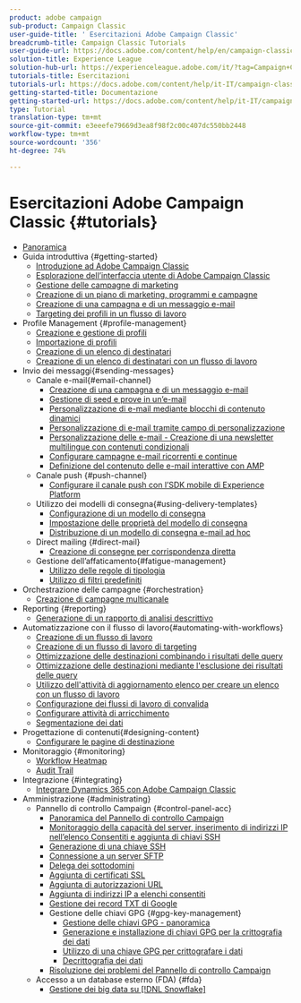 ```yaml
---
product: adobe campaign
sub-product: Campaign Classic
user-guide-title: ' Esercitazioni Adobe Campaign Classic'
breadcrumb-title: Campaign Classic Tutorials
user-guide-url: https://docs.adobe.com/content/help/en/campaign-classic-learn/tutorials/overview.html
solution-title: Experience League
solution-hub-url: https://experienceleague.adobe.com/it/?tag=Campaign+Classic#recommended/solutions/campaign
tutorials-title: Esercitazioni
tutorials-url: https://docs.adobe.com/content/help/it-IT/campaign-classic-learn/tutorials/overview.html
getting-started-title: Documentazione
getting-started-url: https://docs.adobe.com/content/help/it-IT/campaign-classic/using/getting-started/starting-with-adobe-campaign/about-adobe-campaign-classic.html
type: Tutorial
translation-type: tm+mt
source-git-commit: e3eeefe79669d3ea8f98f2c00c407dc550bb2448
workflow-type: tm+mt
source-wordcount: '356'
ht-degree: 74%

---
```



#  Esercitazioni Adobe Campaign Classic {#tutorials}

+ [Panoramica](/help/acc/overview.md)
+ Guida introduttiva {#getting-started}
   + [Introduzione ad Adobe Campaign Classic](/help/acc/getting-started/introduction-to-adobe-campaign-classic.md)
   + [Esplorazione dell’interfaccia utente di Adobe Campaign Classic](/help/acc/getting-started/exploring-the-adobe-campaign-classic-user-interface.md)
   + [Gestione delle campagne di marketing](/help/acc/getting-started/managing-marketing-campaigns.md)
   + [Creazione di un piano di marketing, programmi e campagne](/help/acc/getting-started/creating-a-marketing-plan-programs-and-campaigns.md)
   + [Creazione di una campagna e di un messaggio e-mail](https://docs.adobe.com/content/help/en/campaign-classic-learn/tutorials/getting-started/creating-a-campaign-and-an-email.html)
   + [Targeting dei profili in un flusso di lavoro](/help/acc/getting-started/targeting-profiles-in-a-workflow.md)
+ Profile Management {#profile-management}
   + [Creazione e gestione di profili](/help/acc/profile-management/create-and-manage-profiles.md)
   + [Importazione di profili](/help/acc/data-management/importing-profiles.md)
   + [Creazione di un elenco di destinatari](/help/acc/profile-management/creating-a-list-of-recipients.md)
   + [Creazione di un elenco di destinatari con un flusso di lavoro](/help/acc/profile-management/creating-a-list-of-recipients-with-a-workflow.md)
+ Invio dei messaggi{#sending-messages}
   + Canale e-mail{#email-channel}
      + [Creazione di una campagna e di un messaggio e-mail](/help/acc/getting-started/creating-a-campaign-and-an-email.md)
      + [Gestione di seed e prove in un’e-mail](/help/acc/sending-messages/managing-seed-and-proofs.md)
      + [Personalizzazione di e-mail mediante blocchi di contenuto dinamici](/help/acc/sending-messages/email-channel/personalization-with-dynamic-content-blocks.md)
      + [Personalizzazione di e-mail tramite campo di personalizzazione](/help/acc/sending-messages/email-channel/personalizing-emails-using-personalization-fields.md)
      + [Personalizzazione delle e-mail - Creazione di una newsletter multilingue con contenuti condizionali](/help/acc/sending-messages/email-channel/personalizing-emails-create-a-multi-lingual-newsletter-using-conditional-content.md)
      + [Configurare campagne e-mail ricorrenti e continue](/help/acc/sending-messages/recurring-deliveries.md)
      + [Definizione del contenuto delle e-mail interattive con AMP](/help/acc/sending-messages/email-channel/defining-interactive-email-content-with-amp.md)
   + Canale push {#push-channel}
      + [Configurare il canale push con l’SDK mobile di Experience Platform](/help/acc/sending-messages/mobile-channel/configure-push-using-aep-mobile-sdk.md)
   + Utilizzo dei modelli di consegna{#using-delivery-templates}
      + [Configurazione di un modello di consegna](/help/acc/sending-messages/using-delivery-templates/configuring-a-delivery-template.md)
      + [Impostazione delle proprietà del modello di consegna](/help/acc/sending-messages/using-delivery-templates/setting-delivery-template-properties.md)
      + [Distribuzione di un modello di consegna e-mail ad hoc](/help/acc/sending-messages/using-delivery-templates/deploying-ad-hoc-email-delivery-template.md)
   + Direct mailing {#direct-mail}
      + [Creazione di consegne per corrispondenza diretta](/help/acc/sending-messages/direct-mail/creating-direct-mail-deliveries.md)
   + Gestione dell’affaticamento{#fatigue-management}
      + [Utilizzo delle regole di tipologia](/help/acc/sending-messages/fatigue-management/typology-rules-for-fatigue-management.md)
      + [Utilizzo di filtri predefiniti](/help/acc/sending-messages/fatigue-management/fatigue-management-using-filters.md)
+ Orchestrazione delle campagne {#orchestration}
   + [Creazione di campagne multicanale](/help/acc/orchestrating-campaigns/multi-channel-campaigns.md)
+ Reporting {#reporting}
   + [Generazione di un rapporto di analisi descrittivo](/help/acc/reporting/generating-a-descriptive-analysis-report.md)
+ Automatizzazione con il flusso di lavoro{#automating-with-workflows}
   + [Creazione di un flusso di lavoro](/help/acc/automating-with-workflows/creating-a-workflow.md)
   + [Creazione di un flusso di lavoro di targeting](/help/acc/automating-with-workflows/creating-a-targeting-workflow.md)
   + [Ottimizzazione delle destinazioni combinando i risultati delle query](/help/acc/automating-with-workflows/refining-targets-by-combining-query-results.md)
   + [Ottimizzazione delle destinazioni mediante l&#39;esclusione dei risultati delle query](/help/acc/automating-with-workflows/refining-targets-by-excluding-query-results.md)
   + [Utilizzo dell&#39;attività di aggiornamento elenco per creare un elenco con un flusso di lavoro](/help/acc/automating-with-workflows/using-the-update-list-activity.md)
   + [Configurazione dei flussi di lavoro di convalida](/help/acc/automating-with-workflows/validation-flow-configuration.md)
   + [Configurare attività di arricchimento](/help/acc/automating-with-workflows/enrichment-activity.md)
   + [Segmentazione dei dati](/help/acc/data-management/data-segmentation.md)
+ Progettazione di contenuti{#designing-content}
   + [Configurare le pagine di destinazione](/help/acc/designing-content/configure-landingpages.md)
+ Monitoraggio {#monitoring}
   + [Workflow Heatmap](/help/acc/monitoring-campaign-classic/workflow-heatmap.md)
   + [Audit Trail](/help/acc/monitoring-campaign-classic/audit-trail.md)
+ Integrazione {#integrating}
   + [Integrare Dynamics 365 con Adobe Campaign Classic](/help/acc/integrations/dynamics365-integration.md)
+ Amministrazione {#administrating}
   + Pannello di controllo Campaign {#control-panel-acc}
      + [Panoramica del Pannello di controllo Campaign](/help/acc/monitoring-campaign-classic/control-panel/control-panel-overview.md)
      + [Monitoraggio della capacità del server, inserimento di indirizzi IP nell’elenco Consentiti e aggiunta di chiavi SSH](/help/acc/monitoring-campaign-classic/control-panel/monitoring-server-capacity-allow-listing-adding-ssh-key.md)
      + [Generazione di una chiave SSH](/help/acc/monitoring-campaign-classic/control-panel/generate-ssh-key.md)
      + [Connessione a un server SFTP](/help/acc/monitoring-campaign-classic/control-panel/connect-to-sftp-server.md)
      + [Delega dei sottodomini](/help/acc/monitoring-campaign-classic/control-panel/subdomain-delegation.md)
      + [Aggiunta di certificati SSL](/help/acc/monitoring-campaign-classic/control-panel/adding-ssl-certificates.md)
      + [Aggiunta di autorizzazioni URL](/help/acc/monitoring-campaign-classic/control-panel/adding-url-permissions.md)
      + [Aggiunta di indirizzi IP a  elenchi consentiti](/help/acc/monitoring-campaign-classic/control-panel/ip-allow-listing.md)
      + [Gestione dei record TXT di Google](/help/acc/monitoring-campaign-classic/control-panel/google-txt-record-management.md)
      + Gestione delle chiavi GPG {#gpg-key-management}
         + [Gestione delle chiavi GPG - panoramica](/help/acc/monitoring-campaign-classic/control-panel/gpg-key-management/gpg-key-management-overview.md)
         + [Generazione e installazione di chiavi GPG per la crittografia dei dati](/help/acc/monitoring-campaign-classic/control-panel/gpg-key-management/generating-and-installing-gpg-keys-for-data-encryption.md)
         + [Utilizzo di una chiave GPG per crittografare i dati](/help/acc/monitoring-campaign-classic/control-panel/gpg-key-management/using-a-gpg-key-to-encrypt-data.md)
         + [Decrittografia dei dati](/help/acc/monitoring-campaign-classic/control-panel/gpg-key-management/decrypting-data.md)
      + [Risoluzione dei problemi del Pannello di controllo Campaign](/help/acc/monitoring-campaign-classic/control-panel/trouble-shooting.md)
   + Accesso a un database esterno (FDA) {#fda}
      + [Gestione dei big data su [!DNL Snowflake]](/help/acc/administrating/snowflake/big-data-segmentation-on-snowflake.md)

